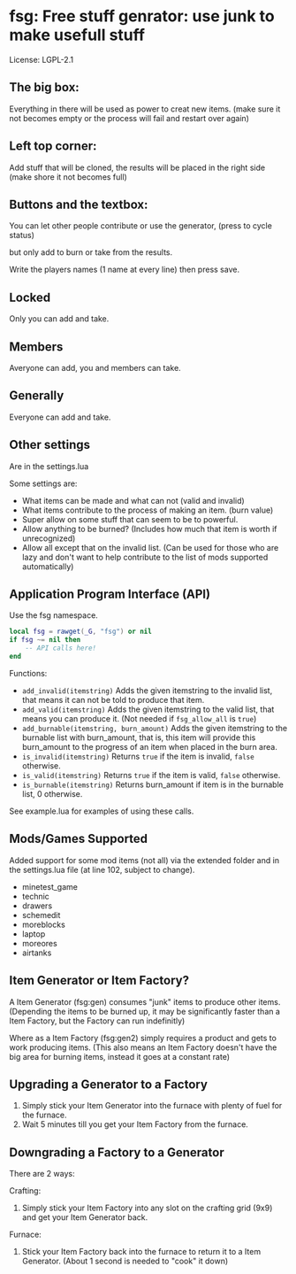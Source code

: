# fsg: Free stuff genrator: use junk to make usefull stuff

License: LGPL-2.1

## The big box:

Everything in there will be used as power to creat new items.
(make sure it not becomes empty or the process will fail and restart over again)

## Left top corner: 

Add stuff that will be cloned, the results will be placed in the right side
(make shore it not becomes full)

## Buttons and the textbox:

You can let other people contribute or use the generator, (press to cycle status)

but only add to burn or take from the results.

Write the players names (1 name at every line) then press save.

## Locked

Only you can add and take.

## Members

Averyone can add, you and members can take.

## Generally

Everyone can add and take.


## Other settings

Are in the settings.lua

Some settings are:

* What items can be made and what can not (valid and invalid)
* What items contribute to the process of making an item. (burn value)
* Super allow on some stuff that can seem to be to powerful.
* Allow anything to be burned? (Includes how much that item is worth if unrecognized)
* Allow all except that on the invalid list. (Can be used for those who are lazy and don't want to help contribute to the list of mods supported automatically)

## Application Program Interface (API)

Use the fsg namespace.

```lua
local fsg = rawget(_G, "fsg") or nil
if fsg ~= nil then
	-- API calls here!
end
```

Functions:

* `add_invalid(itemstring)` Adds the given itemstring to the invalid list, that means it can not be told to produce that item.
* `add_valid(itemstring)` Adds the given itemstring to the valid list, that means you can produce it. (Not needed if `fsg_allow_all` is `true`)
* `add_burnable(itemstring, burn_amount)` Adds the given itemstring to the burnable list with burn_amount, that is, this item will provide this burn_amount to the progress of an item when placed in the burn area.
* `is_invalid(itemstring)` Returns `true` if the item is invalid, `false` otherwise.
* `is_valid(itemstring)` Returns `true` if the item is valid, `false` otherwise.
* `is_burnable(itemstring)` Returns burn_amount if item is in the burnable list, 0 otherwise.

See example.lua for examples of using these calls.

## Mods/Games Supported

Added support for some mod items (not all) via the extended folder and in the settings.lua file (at line 102, subject to change).

* minetest_game
* technic
* drawers
* schemedit
* moreblocks
* laptop
* moreores
* airtanks

## Item Generator or Item Factory?

A Item Generator (fsg:gen) consumes "junk" items to produce other items.
(Depending the items to be burned up, it may be significantly faster than a Item Factory, but the Factory can run indefinitly)

Where as a Item Factory (fsg:gen2) simply requires a product and gets to work producing items.
(This also means an Item Factory doesn't have the big area for burning items, instead it goes at a constant rate)

## Upgrading a Generator to a Factory

1. Simply stick your Item Generator into the furnace with plenty of fuel for the furnace.
2. Wait 5 minutes till you get your Item Factory from the furnace.

## Downgrading a Factory to a Generator

There are 2 ways:

Crafting:

1. Simply stick your Item Factory into any slot on the crafting grid (9x9) and get your Item Generator back.

Furnace:

1. Stick your Item Factory back into the furnace to return it to a Item Generator.
(About 1 second is needed to "cook" it down)

